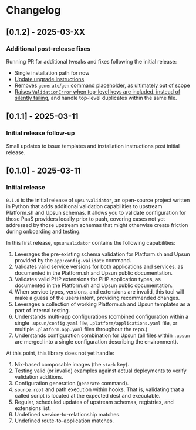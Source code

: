 # Changelog

## [0.1.2] - 2025-03-XX

### Additional post-release fixes

Running PR for additional tweaks and fixes following the initial release:

- Single installation path for now
- [Update upgrade instructions](https://github.com/Jeck-ai/upsunvalidator/issues/13)
- [Removes `generate`/`gen` command placeholder, as ultimately out of scope](https://github.com/Jeck-ai/upsunvalidator/issues/16)
- [Raises `ValidationError` when top-level keys are included, instead of silently failing](https://github.com/Jeck-ai/upsunvalidator/issues/17), and handle top-level duplicates within the same file.

## [0.1.1] - 2025-03-11

### Initial release follow-up

Small updates to issue templates and installation instructions post initial release.

## [0.1.0] - 2025-03-11

### Initial release

`0.1.0` is the initial release of `upsunvalidator`, an open-source project written in Python that adds additional validation capabilities to upstream Platform.sh and Upsun schemas.
It allows you to validate configuration for those PaaS providers locally prior to push, covering cases not yet addressed by those upstream schemas that might otherwise create friction during onboarding and testing. 

In this first release, `upsunvalidator` contains the following capabilities:

1. Leverages the pre-existing schema validation for Platform.sh and Upsun provided by the `app:config-validate` command.
1. Validates valid service versions for both applications and services, as documented in the Platform.sh and Upsun public documentation.
1. Validates valid PHP extensions for PHP application types, as documented in the Platform.sh and Upsun public documentation.
1. When service types, versions, and extensions are invalid, this tool will make a guess of the users intent, providing recommended changes.
1. Leverages a collection of working Platform.sh and Upsun templates as a part of internal testing.
1. Understands multi-app configurations (combined configuration within a single `.upsun/config.yaml` file, `.platform/applications.yaml` file, or multiple `.platform.app.yaml` files throughout the repo.)
1. Understands configuration combination for Upsun (all files within `.upsun` are merged into a single configuration describing the environment).

At this point, this library does not yet handle:

1. Nix-based composable images (the `stack` key).
1. Testing valid (or invalid) examples against actual deployments to verify validation additions.
1. Configuration generation (`generate` command).
1. `source.root` and path execution within hooks. That is, validating that a called script is located at the expected dest and executable.
1. Regular, scheduled updates of upstream schemas, registries, and extensions list.
1. Undefined service-to-relationship matches.
1. Undefined route-to-application matches.
